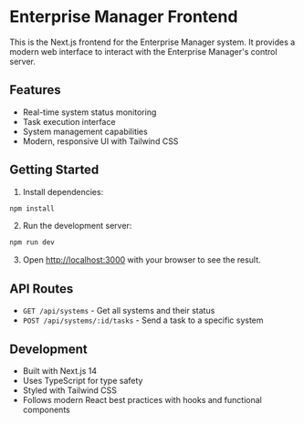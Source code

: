 # Enterprise Manager Frontend

This is the Next.js frontend for the Enterprise Manager system. It provides a modern web interface to interact with the Enterprise Manager's control server.

## Features

- Real-time system status monitoring
- Task execution interface
- System management capabilities
- Modern, responsive UI with Tailwind CSS

## Getting Started

1. Install dependencies:
```bash
npm install
```

2. Run the development server:
```bash
npm run dev
```

3. Open [http://localhost:3000](http://localhost:3000) with your browser to see the result.

## API Routes

- `GET /api/systems` - Get all systems and their status
- `POST /api/systems/:id/tasks` - Send a task to a specific system

## Development

- Built with Next.js 14
- Uses TypeScript for type safety
- Styled with Tailwind CSS
- Follows modern React best practices with hooks and functional components
